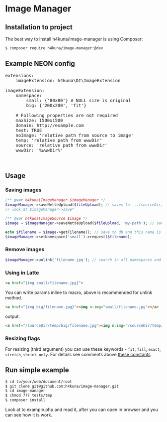 Image Manager
=============

Installation to project
-----------------------
The best way to install h4kuna/image-manager is using Composer:
```sh
$ composer require h4kuna/image-manager:@dev
```

Example NEON config
-------------------
<pre>
extensions:
    imageExtension: h4kuna\DI\ImageExtension

imageExtension:
    namespace:
        small: {'80x80'} # NULL size is original
        big: {'200x200', 'fit'}

    # Following properties are not required
    maxSize: 1500x1500
    domain: http://example.com
    test: TRUE
    noImage: 'relative path from source to image'
    temp: 'relative path from wwwDir'
    source: 'relative path from wwwDir'
    wwwDir: '%wwwDir%'


</pre>

## Usage

### Saving images

```php
/** @var h4kuna\ImageManager $imageManager */
$imageManager->saveNetteUpload($fileUpload); // saves to .../sourceDir/filename.jpg
// look at $imageManager->save*

/** @var h4kuna\ImageSource $image */
$image = $imageManager->saveNetteUpload($fileUpload, 'my-path'); // saves to .../sourceDir/my-path/filename.jpg

echo $filename = $image->getFilename(); // save to db and this name is param to method
$imageManager->setNamespace('small')->request($filename);
```

### Remove images
```php
$imageManager->unlink('filename.jpg'); // search in all namespaces and remove from temp
```

### Using in Latte

```html
<a href="{img small/filename.jpg}">
```

You can write params inline to macro, above is recommended for unlink method.
```html
<a href="{img big/filename.jpg}"><img n:img="small/filename.jpg"></a>
```

output:

```html
<a href="/sourceDir/temp/big/filename.jpg"><img n:img="/sourceDir/temp/small/filename.jpg"></a>
```

### Resizing flags

For resizing (third argument) you can use these keywords - `fit`, `fill`, `exact`, `stretch`, `shrink_only`. For details see comments above [these constants](http://api.nette.org/2.0/source-common.Image.php.html#105)



Run simple example
------------------
```sh
$ cd to/your/web/document/root
$ git clone git@github.com:h4kuna/image-manager.git
$ cd image-manager
$ chmod 777 tests/tmp
$ composer install
```

Look at to example.php and read it, after you can open in browser and you can see how it is work.
